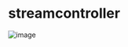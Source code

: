 # streamcontroller

 ![image](https://user-images.githubusercontent.com/60910265/152502633-d85ce526-2690-4dba-9b69-4b40944b7718.png)
